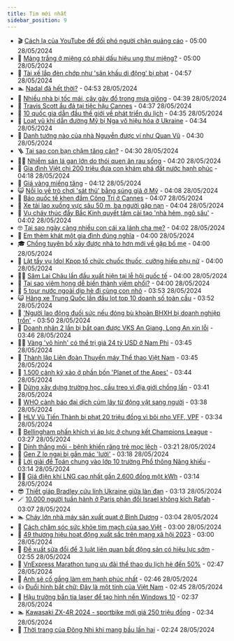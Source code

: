 ```yaml
---
title: Tim mới nhất
sidebar_position: 9
---
```


<!-- vnexpress-tin-moi-nhat:START -->
- 🎬 [Cách lạ của YouTube để đối phó người chặn quảng cáo](https://vnexpress.net/cach-la-cua-youtube-de-doi-pho-nguoi-chan-quang-cao-4751350.html) - 05:00 28/05/2024
- 🐎 [Mảng trắng ở miệng có phải dấu hiệu ung thư miệng?](https://vnexpress.net/mang-trang-o-mieng-co-phai-dau-hieu-ung-thu-mieng-4751360.html) - 05:00 28/05/2024
- 🦍 [Tài xế lắp đèn chớp như &#39;sân khấu di động&#39; bị phạt](https://vnexpress.net/tai-xe-lap-den-chop-nhu-san-khau-di-dong-bi-phat-4751437.html) - 04:57 28/05/2024
- 🏊 [Nadal đã hết thời?](https://vnexpress.net/nadal-da-het-thoi-4751428.html) - 04:53 28/05/2024
- 🎊 [Nhiều nhà bị tốc mái, cây gãy đổ trong mưa giông](https://vnexpress.net/nhieu-nha-bi-toc-mai-cay-gay-do-trong-mua-giong-4751419.html) - 04:39 28/05/2024
- 🎃 [Travis Scott ẩu đả tại tiệc hậu Cannes](https://vnexpress.net/travis-scott-au-da-tai-tiec-hau-cannes-4751341.html) - 04:37 28/05/2024
- 🧰 [10 quốc gia dẫn đầu thế giới về phát triển du lịch](https://vnexpress.net/10-quoc-gia-dan-dau-the-gioi-ve-phat-trien-du-lich-4751311.html) - 04:35 28/05/2024
- 🔭 [Loạt vũ khí dẫn đường Mỹ bị Nga vô hiệu hóa ở Ukraine](https://vnexpress.net/loat-vu-khi-dan-duong-my-bi-nga-vo-hieu-hoa-o-ukraine-4750346.html) - 04:34 28/05/2024
- 🫶 [Danh tướng nào của nhà Nguyễn được ví như Quan Vũ](https://vnexpress.net/danh-tuong-nao-cua-nha-nguyen-duoc-vi-nhu-quan-vu-4750920.html) - 04:30 28/05/2024
- 🪜 [Tại sao con bạn chậm tăng cân?](https://vnexpress.net/tai-sao-con-ban-cham-tang-can-4751388.html) - 04:30 28/05/2024
- 👨‍🏫 [Nhiễm sán lá gan lớn do thói quen ăn rau sống](https://vnexpress.net/nhiem-san-la-gan-lon-do-thoi-quen-an-rau-song-4751306.html) - 04:20 28/05/2024
- 🎊 [Gia đình Việt chi 200 triệu đưa con khám phá đất nước hạnh phúc](https://vnexpress.net/gia-dinh-viet-chi-200-trieu-dua-con-kham-pha-dat-nuoc-hanh-phuc-4748283.html) - 04:18 28/05/2024
- 🎊 [Giá vàng miếng tăng](https://vnexpress.net/gia-vang-moi-nhat-hom-nay-28-5-4751421.html) - 04:12 28/05/2024
- 😺 [Nỗi lo về trò chơi &#39;sát thủ&#39; bằng súng giả ở Mỹ](https://vnexpress.net/noi-lo-ve-tro-choi-sat-thu-bang-sung-gia-o-my-4750946.html) - 04:08 28/05/2024
- 🐘 [Báo quốc tế khen đầm Công Trí ở Cannes](https://vnexpress.net/bao-quoc-te-khen-dam-cong-tri-o-cannes-4751397.html) - 04:07 28/05/2024
- 🌁 [Xe tải lao xuống vực sâu 50 m, ba người gặp nạn](https://vnexpress.net/xe-tai-lao-xuong-vuc-sau-50-m-ba-nguoi-gap-nan-4751389.html) - 04:04 28/05/2024
- 🐲 [Vụ cháy thúc đẩy Bắc Kinh quyết tâm cải tạo &#39;nhà hẻm, ngõ sâu&#39;](https://vnexpress.net/vu-chay-thuc-day-bac-kinh-quyet-tam-cai-tao-nha-hem-ngo-sau-4750951.html) - 04:02 28/05/2024
- 🤓 [Tại sao ngày càng nhiều con cái xa lánh cha mẹ?](https://vnexpress.net/tai-sao-ngay-cang-nhieu-con-cai-xa-lanh-cha-me-4751005.html) - 04:02 28/05/2024
- 💪 [Em thèm khát một gia đình đúng nghĩa](https://vnexpress.net/em-them-khat-mot-gia-dinh-dung-nghia-4751345.html) - 04:00 28/05/2024
- 🎓 [Chồng tuyên bố xây được nhà to hơn mới về gặp bố mẹ](https://vnexpress.net/chong-tuyen-bo-xay-duoc-nha-to-hon-moi-ve-gap-bo-me-4751305.html) - 04:00 28/05/2024
- 🫣 [Lật tẩy vụ Idol Kpop tổ chức chuốc thuốc, cưỡng hiếp phụ nữ](https://vnexpress.net/lat-tay-vu-idol-kpop-to-chuc-chuoc-thuoc-cuong-hiep-phu-nu-4751354.html) - 04:00 28/05/2024
- 🧑‍💻 [Sâm Lai Châu lần đầu xuất hiện tại lễ hội quốc tế](https://vnexpress.net/sam-lai-chau-lan-dau-xuat-hien-tai-le-hoi-quoc-te-4751313.html) - 04:00 28/05/2024
- 🐲 [Tại sao viêm họng dễ biến thành viêm phổi?](https://vnexpress.net/tai-sao-viem-hong-de-bien-thanh-viem-phoi-4751230.html) - 04:00 28/05/2024
- 🌝 [5 tour nước ngoài dịp hè đi cùng con nhỏ](https://vnexpress.net/5-tour-nuoc-ngoai-dip-he-di-cung-con-nho-4751012.html) - 03:53 28/05/2024
- 😺 [Hãng xe Trung Quốc lần đầu lọt top 10 doanh số toàn cầu](https://vnexpress.net/hang-xe-trung-quoc-lan-dau-lot-top-10-doanh-so-toan-cau-4751323.html) - 03:52 28/05/2024
- 🐎 [&#39;Người lao động đuối sức nếu đóng bù khoản BHXH bị doanh nghiệp trốn&#39;](https://vnexpress.net/nguoi-lao-dong-duoi-suc-neu-dong-bu-khoan-bhxh-bi-doanh-nghiep-tron-4751359.html) - 03:50 28/05/2024
- 🎡 [Doanh nhân 2 lần bị bắt oan được VKS An Giang, Long An xin lỗi](https://vnexpress.net/doanh-nhan-2-lan-bi-bat-oan-duoc-vks-an-giang-long-an-xin-loi-4751379.html) - 03:46 28/05/2024
- 👨‍🏫 [Vàng &#39;vô hình&#39; có thể trị giá 24 tỷ USD ở Nam Phi](https://vnexpress.net/vang-vo-hinh-co-the-tri-gia-24-ty-usd-o-nam-phi-4751287.html) - 03:45 28/05/2024
- 🦆 [Thành lập Liên đoàn Thuyền máy Thể thao Việt Nam](https://vnexpress.net/thanh-lap-lien-doan-thuyen-may-the-thao-viet-nam-4751396.html) - 03:45 28/05/2024
- 🚦 [1.500 cảnh kỹ xảo ở phần bốn &#39;Planet of the Apes&#39;](https://vnexpress.net/1-500-canh-ky-xao-o-phan-bon-planet-of-the-apes-4750967.html) - 03:44 28/05/2024
- 💫 [Dừng xây dựng trường học, cầu treo vì địa giới chồng lấn](https://vnexpress.net/dung-xay-dung-truong-hoc-cau-treo-vi-dia-gioi-chong-lan-4751321.html) - 03:41 28/05/2024
- 🎉 [WHO cảnh báo đại dịch cúm lây từ động vật sang người](https://vnexpress.net/who-canh-bao-dai-dich-cum-lay-tu-dong-vat-sang-nguoi-4751368.html) - 03:38 28/05/2024
- 🌋 [HLV Vũ Tiến Thành bị phạt 20 triệu đồng vì bôi nhọ VFF, VPF](https://vnexpress.net/hlv-vu-tien-thanh-bi-phat-20-trieu-dong-vi-boi-nho-vff-vpf-4751390.html) - 03:34 28/05/2024
- 🤖 [Bellingham phấn khích vì áp lực ở chung kết Champions League](https://vnexpress.net/bellingham-phan-khich-vi-ap-luc-o-chung-ket-champions-league-4751292.html) - 03:27 28/05/2024
- 🦏 [Dính thắng môi - bệnh khiến răng trẻ mọc lệch](https://vnexpress.net/dinh-thang-moi-benh-khien-rang-tre-moc-lech-4751236.html) - 03:21 28/05/2024
- 🦩 [Gen Z lo ngại bị gắn mác &#39;lười&#39;](https://vnexpress.net/gen-z-lo-ngai-bi-gan-mac-luoi-4751263.html) - 03:18 28/05/2024
- 👺 [Lời giải đề Toán chung vào lớp 10 trường Phổ thông Năng khiếu](https://vnexpress.net/loi-giai-de-toan-chung-vao-lop-10-truong-pho-thong-nang-khieu-4751363.html) - 03:14 28/05/2024
- 🧑‍🏫 [Giá điện khí LNG cao nhất gần 2.600 đồng một kWh](https://vnexpress.net/gia-tran-cho-dien-khi-lng-gan-2-600-dong-mot-kwh-4751356.html) - 03:14 28/05/2024
- 😎 [Thiết giáp Bradley cứu lính Ukraine giữa làn đạn](https://vnexpress.net/thiet-giap-bradley-cuu-linh-ukraine-giua-lan-dan-4751339.html) - 03:13 28/05/2024
- 🪄 [10.000 người tuần hành ở Paris phản đối Israel không kích Rafah](https://vnexpress.net/10-000-nguoi-tuan-hanh-o-paris-phan-doi-israel-khong-kich-rafah-4751329.html) - 03:07 28/05/2024
- 🏊 [Cháy lớn nhà máy sản xuất quạt ở Bình Dương](https://vnexpress.net/chay-lon-nha-may-san-xuat-quat-o-binh-duong-4751357.html) - 03:04 28/05/2024
- 💃 [Cách chăm sóc sức khỏe tim mạch của sao Việt](https://vnexpress.net/cach-cham-soc-suc-khoe-tim-mach-cua-sao-viet-4749729.html) - 03:00 28/05/2024
- 🦆 [49 thương hiệu hoạt động xuất sắc trên mạng xã hội 2023](https://vnexpress.net/49-thuong-hieu-hoat-dong-xuat-sac-tren-mang-xa-hoi-2023-4745903.html) - 03:00 28/05/2024
- 🎊 [Đề xuất sửa đổi để 3 luật liên quan bất động sản có hiệu lực sớm](https://vnexpress.net/de-xuat-sua-doi-de-3-luat-lien-quan-bat-dong-san-co-hieu-luc-som-4751283.html) - 02:55 28/05/2024
- 👺 [VnExpress Marathon tung ưu đãi thể thao du lịch hè đến 50%](https://vnexpress.net/vnexpress-marathon-tung-uu-dai-the-thao-du-lich-he-den-50-4751079.html) - 02:47 28/05/2024
- 🎡 [Anh sẽ cố gắng làm em hạnh phúc nhất](https://vnexpress.net/anh-se-co-gang-lam-em-hanh-phuc-nhat-4751344.html) - 02:46 28/05/2024
- 👍 [Đuổi hình bắt chữ: Đây là một tỉnh của Việt Nam](https://vnexpress.net/duoi-hinh-bat-chu-day-la-mot-tinh-cua-viet-nam-4751168.html) - 02:45 28/05/2024
- 🐎 [Hậu trường bắn tia laser để tạo hình nền Windows 10](https://vnexpress.net/hau-truong-ban-tia-laser-de-tao-hinh-nen-windows-10-4751330.html) - 02:37 28/05/2024
- 🏊 [Kawasaki ZX-4R 2024 - sportbike mới giá 250 triệu đồng](https://vnexpress.net/kawasaki-zx-4r-2024-sportbike-moi-gia-250-trieu-dong-4751273.html) - 02:34 28/05/2024
- 🦩 [Thời trang của Đông Nhi khi mang bầu lần hai](https://vnexpress.net/thoi-trang-cua-dong-nhi-khi-mang-bau-lan-hai-4750161.html) - 02:24 28/05/2024<!-- vnexpress-tin-moi-nhat:END -->
